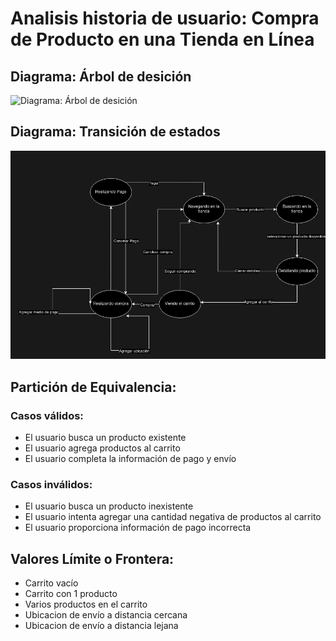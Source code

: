 # Analisis historia de usuario: Compra de Producto en una Tienda en Línea

## Diagrama: Árbol de desición

![Diagrama: Árbol de desición](./img/arbol-desición.png)

## Diagrama: Transición de estados

![Diagrama: Transición de estados](./img/transiciones-estados.png)

## Partición de Equivalencia:

### Casos válidos:

- El usuario busca un producto existente
- El usuario agrega productos al carrito
- El usuario completa la información de pago y envío

### Casos inválidos:

- El usuario busca un producto inexistente
- El usuario intenta agregar una cantidad negativa de productos al carrito
- El usuario proporciona información de pago incorrecta

## Valores Límite o Frontera:

- Carrito vacío
- Carrito con 1 producto
- Varios productos en el carrito
- Ubicacion de envío a distancia cercana
- Ubicacion de envío a distancia lejana
